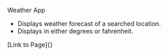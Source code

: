 Weather App

- Displays weather forecast of a searched location.
- Displays in either degrees or fahrenheit.

[Link to Page]{}
